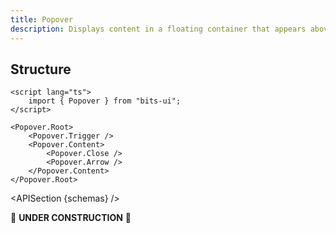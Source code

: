 ```yaml
---
title: Popover
description: Displays content in a floating container that appears above the surrounding content.
---
```


<script>
	import { APISection, ComponentPreview, PopoverDemo } from '@/components'
	export let schemas;
</script>

<ComponentPreview name="popover-demo" comp="Popover">

<PopoverDemo slot="preview" />

</ComponentPreview>

## Structure

```svelte
<script lang="ts">
	import { Popover } from "bits-ui";
</script>

<Popover.Root>
	<Popover.Trigger />
	<Popover.Content>
		<Popover.Close />
		<Popover.Arrow />
	</Popover.Content>
</Popover.Root>
```

<APISection {schemas} />

🚧 **UNDER CONSTRUCTION** 🚧
